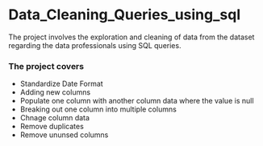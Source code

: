 # Data_Cleaning_Queries_using_sql

The project involves the exploration and cleaning of data from the dataset regarding the data professionals using SQL queries. 

### The project covers 
* Standardize Date Format
* Adding new columns
* Populate one column with another column data where the value is null
* Breaking out one column into multiple columns
* Chnage column data 
* Remove duplicates
* Remove ununsed columns
